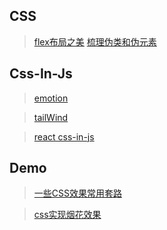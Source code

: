 ## CSS
> [flex布局之美](https://juejin.cn/post/6866914148387651592)
> [梳理伪类和伪元素](https://juejin.cn/post/6976646049456717838)

## Css-In-Js
> [emotion](https://emotion.sh/docs/introduction)

> [tailWind](https://tailwindcss.com/docs/guides/create-react-app)

> [react css-in-js](https://juejin.cn/post/6935245880568053791)

## Demo
> [一些CSS效果常用套路](https://zhuanlan.zhihu.com/p/158672754)

> [css实现烟花效果](https://juejin.cn/post/6916930617166807054#heading-6)